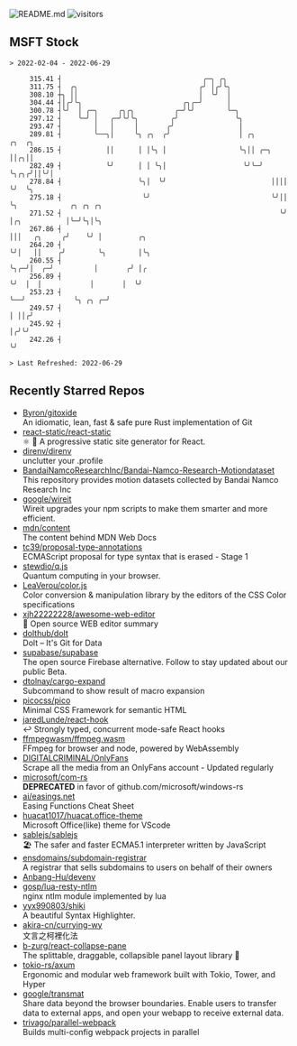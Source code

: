 ![README.md](https://github.com/Gerhut/Gerhut/workflows/README.md/badge.svg)
![visitors](https://visitors.vercel.app/Gerhut/Gerhut?token=8cf69d1f6813d272ef062726b6070c9be4ff72038cfe5a7ded7384a8da65d866)

## MSFT Stock

```
> 2022-02-04 - 2022-06-29

     315.41 ┤                                   ╭─╮ ╭╮                                                           
     311.75 ┤  ╭╮                              ╭╯ │╭╯╰╮                                                          
     308.10 ┼╮ ││                              │  ╰╯  │                                                          
     304.44 ┤│╭╯╰╮                         ╭╮╭─╯      │                                                          
     300.78 ┤╰╯  │ ╭─╮     ╭╮╭╮          ╭─╯╰╯        ╰─╮                                                        
     297.12 ┤    ╰─╯ │   ╭─╯╰╯╰╮        ╭╯              ╰╮                                                       
     293.47 ┤        │   │     │       ╭╯                │                                                       
     289.81 ┤        ╰──╮│     ╰╮ ╭╮  ╭╯                 │ ╭╮        ╭╮  ╭╮                                      
     286.15 ┤           ││      │ │╰╮ │                  ╰╮││ ╭─╮    ││╭╮││                                      
     282.49 ┤           ╰╯      │ │ ╰╮│                   ╰╯╰─╯ ╰╮╭╮╭╯││╰╯│                                      
     278.84 ┤                   ╰╮│  ╰╯                          ││││ ╰╯  ╰╮                                     
     275.18 ┤                    ╰╯                              ╰╯││      ╰╮             ╭╮ ╭╮ ╭╮               
     271.52 ┤                                                      ╰╯       │╭╮           │╰─╯╰╮│╰╮              
     267.86 ┤                                                               │││   ╭╮     ╭╯    ╰╯ │         ╭╮   
     264.20 ┤                                                               ╰╯│   ││    ╭╯        ╰╮        │╰╮  
     260.55 ┤                                                                 ╰╮╭─╯│  ╭─╯          │       ╭╯ │╭ 
     256.89 ┤                                                                  ╰╯  │  │            │       │  ╰╯ 
     253.23 ┤                                                                      ╰──╯            ╰╮ ╭╮ ╭─╯     
     249.57 ┤                                                                                       │ ││╭╯       
     245.92 ┤                                                                                       │╭╯╰╯        
     242.26 ┤                                                                                       ╰╯           

> Last Refreshed: 2022-06-29
```

## Recently Starred Repos

- [Byron/gitoxide](https://github.com/Byron/gitoxide)  
  An idiomatic, lean, fast & safe pure Rust implementation of Git
- [react-static/react-static](https://github.com/react-static/react-static)  
  ⚛️ 🚀 A progressive static site generator for React.
- [direnv/direnv](https://github.com/direnv/direnv)  
  unclutter your .profile
- [BandaiNamcoResearchInc/Bandai-Namco-Research-Motiondataset](https://github.com/BandaiNamcoResearchInc/Bandai-Namco-Research-Motiondataset)  
  This repository provides motion datasets collected by Bandai Namco Research Inc
- [google/wireit](https://github.com/google/wireit)  
  Wireit upgrades your npm scripts to make them smarter and more efficient.
- [mdn/content](https://github.com/mdn/content)  
  The content behind MDN Web Docs
- [tc39/proposal-type-annotations](https://github.com/tc39/proposal-type-annotations)  
  ECMAScript proposal for type syntax that is erased - Stage 1
- [stewdio/q.js](https://github.com/stewdio/q.js)  
  Quantum computing in your browser.
- [LeaVerou/color.js](https://github.com/LeaVerou/color.js)  
  Color conversion & manipulation library by the editors of the CSS Color specifications
- [xjh22222228/awesome-web-editor](https://github.com/xjh22222228/awesome-web-editor)  
  🔨  Open source WEB editor summary
- [dolthub/dolt](https://github.com/dolthub/dolt)  
  Dolt – It's Git for Data
- [supabase/supabase](https://github.com/supabase/supabase)  
  The open source Firebase alternative. Follow to stay updated about our public Beta.
- [dtolnay/cargo-expand](https://github.com/dtolnay/cargo-expand)  
  Subcommand to show result of macro expansion
- [picocss/pico](https://github.com/picocss/pico)  
  Minimal CSS Framework for semantic HTML
- [jaredLunde/react-hook](https://github.com/jaredLunde/react-hook)  
  ↩ Strongly typed, concurrent mode-safe React hooks
- [ffmpegwasm/ffmpeg.wasm](https://github.com/ffmpegwasm/ffmpeg.wasm)  
  FFmpeg for browser and node, powered by WebAssembly
- [DIGITALCRIMINAL/OnlyFans](https://github.com/DIGITALCRIMINAL/OnlyFans)  
  Scrape all the media from an OnlyFans account - Updated regularly
- [microsoft/com-rs](https://github.com/microsoft/com-rs)  
  **DEPRECATED** in favor of github.com/microsoft/windows-rs
- [ai/easings.net](https://github.com/ai/easings.net)  
  Easing Functions Cheat Sheet
- [huacat1017/huacat.office-theme](https://github.com/huacat1017/huacat.office-theme)  
  Microsoft Office(like) theme for VScode
- [sablejs/sablejs](https://github.com/sablejs/sablejs)  
  🏖️ The safer and faster ECMA5.1 interpreter written by JavaScript
- [ensdomains/subdomain-registrar](https://github.com/ensdomains/subdomain-registrar)  
  A registrar that sells subdomains to users on behalf of their owners
- [Anbang-Hu/devenv](https://github.com/Anbang-Hu/devenv)  
- [gosp/lua-resty-ntlm](https://github.com/gosp/lua-resty-ntlm)  
  nginx ntlm module implemented by lua
- [yyx990803/shiki](https://github.com/yyx990803/shiki)  
  A beautiful Syntax Highlighter.
- [akira-cn/currying-wy](https://github.com/akira-cn/currying-wy)  
  文言之柯裡化法
- [b-zurg/react-collapse-pane](https://github.com/b-zurg/react-collapse-pane)  
  The splittable, draggable, collapsible panel layout library 🎉
- [tokio-rs/axum](https://github.com/tokio-rs/axum)  
  Ergonomic and modular web framework built with Tokio, Tower, and Hyper
- [google/transmat](https://github.com/google/transmat)  
  Share data beyond the browser boundaries. Enable users to transfer data to external apps, and open your webapp to receive external data.
- [trivago/parallel-webpack](https://github.com/trivago/parallel-webpack)  
  Builds multi-config webpack projects in parallel
